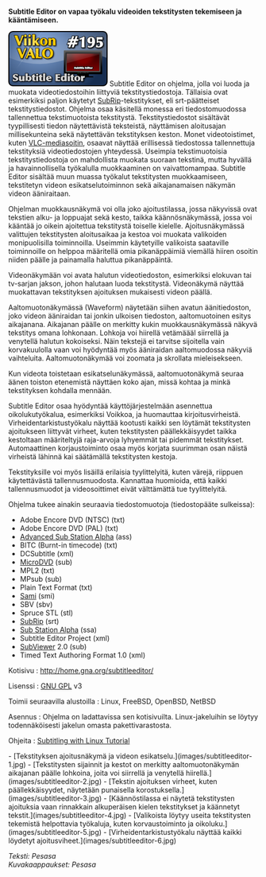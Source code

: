 <!--
Title: Subtitle Editor
Week: 4x39
Number: 195
Date: 2014/09/21
Pageimage: valo195-subtitleeditor.png
Tags: Linux,FreeBSD,OpenBSD,NetBSD,Video,Teksti
-->

**Subtitle Editor on vapaa työkalu videoiden tekstitysten tekemiseen ja
kääntämiseen.**

![](images/valo195-subtitleeditor.png "fig:valo195-subtitleeditor.png")
Subtitle Editor on ohjelma, jolla voi luoda ja muokata videotiedostoihin
liittyviä tekstitystiedostoja. Tällaisia ovat esimerkiksi paljon
käytetyt [SubRip](http://en.wikipedia.org/wiki/SubRip)-tekstitykset, eli
srt-päätteiset tekstitystiedostot. Ohjelma osaa käsitellä monessa eri
tiedostomuodossa tallennettua tekstimuotoista tekstitystä.
Tekstitystiedostot sisältävät tyypillisesti tiedon näytettävistä
teksteistä, näyttämisen aloitusajan millisekunteina sekä näytettävän
tekstityksen keston. Monet videotoistimet, kuten
[VLC-mediasoitin](VLC-mediasoitin), osaavat näyttää
erillisessä tiedostossa tallennettuja tekstityksiä videotiedostojen
yhteydessä. Useimpia tekstimuotoisia tekstitystiedostoja on mahdollista
muokata suoraan tekstinä, mutta hyvällä ja havainnollisella työkalulla
muokkaaminen on vaivattomampaa. Subtitle Editor sisältää muun muassa
työkalut tekstitysten muokkaamiseen, tekstitetyn videon
esikatselutoiminnon sekä aikajanamaisen näkymän videon ääniraitaan.

Ohjelman muokkausnäkymä voi olla joko ajoitustilassa, jossa näkyvissä
ovat tekstien alku- ja loppuajat sekä kesto, taikka käännösnäkymässä,
jossa voi kääntää jo oikein ajoitettua tekstitystä toiselle kielelle.
Ajoitusnäkymässä valittujen tekstitysten aloitusaikaa ja kestoa voi
muokata valikoiden monipuolisilla toiminnoilla. Useimmin käytetyille
valikoista saataville toiminnoille on helppoa määritellä omia
pikanäppäimiä viemällä hiiren osoitin niiden päälle ja painamalla
haluttua pikanäppäintä.

Videonäkymään voi avata halutun videotiedoston, esimerkiksi elokuvan tai
tv-sarjan jakson, johon halutaan luoda tekstitystä. Videonäkymä näyttää
muokattavan tekstityksen ajoituksen mukaisesti videon päällä.

Aaltomuotonäkymässä (Waveform) näytetään siihen avatun äänitiedoston,
joko videon ääniraidan tai jonkin ulkoisen tiedoston, aaltomuotoinen
esitys aikajanana. Aikajanan päälle on merkitty kukin muokkausnäkymässä
näkyvä tekstitys omana lohkonaan. Lohkoja voi hiirellä vetämäääl
siirrellä ja venytellä halutun kokoiseksi. Näin tekstejä ei tarvitse
sijoitella vain korvakuulolla vaan voi hyödyntää myös ääniraidan
aaltomuodossa näkyviä vaihteluita. Aaltomuotonäkymää voi zoomata ja
skrollata mieleisekseen.

Kun videota toistetaan esikatselunäkymässä, aaltomuotonäkymä seuraa
äänen toiston etenemistä näyttäen koko ajan, missä kohtaa ja minkä
tekstityksen kohdalla mennään.

Subtitle Editor osaa hyödyntää käyttöjärjestelmään asennettua
oikolukutyökalua, esimerkiksi Voikkoa, ja huomauttaa kirjoitusvirheistä.
Virheidentarkistustyökalu näyttää kootusti kaikki sen löytämät
tekstitysten ajoitukseen liittyvät virheet, kuten tekstitysten
päällekkäisyydet taikka kestoltaan määriteltyjä raja-arvoja lyhyemmät
tai pidemmät tekstitykset. Automaattinen korjaustoiminto osaa myös
korjata suurimman osan näistä virheistä lähinnä kai säätämällä
tekstitysten kestoja.

Tekstityksille voi myös lisäillä erilaisia tyylittelyitä, kuten värejä,
riippuen käytettävästä tallennusmuodosta. Kannattaa huomioida, että
kaikki tallennusmuodot ja videosoittimet eivät välttämättä tue
tyylittelyitä.

Ohjelma tukee ainakin seuraavia tiedostomuotoja (tiedostopääte
sulkeissa):

-   Adobe Encore DVD (NTSC) (txt)
-   Adobe Encore DVD (PAL) (txt)
-   [Advanced Sub Station
    Alpha](http://en.wikipedia.org/wiki/SubStation_Alpha#Advanced_SubStation_Alpha)
    (ass)
-   BITC (Burnt-in timecode) (txt)
-   DCSubtitle (xml)
-   [MicroDVD](http://en.wikipedia.org/wiki/MicroDVD) (sub)
-   MPL2 (txt)
-   MPsub (sub)
-   Plain Text Format (txt)
-   [Sami](http://en.wikipedia.org/wiki/SAMI) (smi)
-   SBV (sbv)
-   Spruce STL (stl)
-   [SubRip](http://en.wikipedia.org/wiki/SubRip) (srt)
-   [Sub Station Alpha](http://en.wikipedia.org/wiki/SubStation_Alpha)
    (ssa)
-   Subtitle Editor Project (xml)
-   [SubViewer](http://en.wikipedia.org/wiki/SubViewer) 2.0 (sub)
-   Timed Text Authoring Format 1.0 (xml)

Kotisivu
:   <http://home.gna.org/subtitleeditor/>

Lisenssi
:   [GNU GPL](GNU_GPL) v3

Toimii seuraavilla alustoilla
:   Linux, FreeBSD, OpenBSD, NetBSD

Asennus
:   Ohjelma on ladattavissa sen kotisivuilta. Linux-jakeluihin se löytyy
    todennäköisesti jakelun omasta pakettivarastosta.

Ohjeita
:   [Subtitling with Linux
    Tutorial](http://sub.wordnerd.de/linux-subs.html)

<div class="psgallery" markdown="1">
-   [Tekstityksen ajoitusnäkymä ja videon
    esikatselu.](images/subtitleeditor-1.jpg)
-   [Tekstitysten sijainnit ja kestot on merkitty aaltomuotonäkymän
    aikajanan päälle lohkoina, joita voi siirrellä ja venytellä
    hiirellä.](images/subtitleeditor-2.jpg)
-   [Tekstin ajoituksen virheet, kuten päällekkäisyydet, näytetään
    punaisella korostuksella.](images/subtitleeditor-3.jpg)
-   [Käännöstilassa ei näytetä tekstitysten ajoituksia vaan rinnakkain
    alkuperäisen kielen tekstitykset ja käännetyt
    tekstit.](images/subtitleeditor-4.jpg)
-   [Valikoista löytyy useita tekstitysten tekemistä helpottavia
    työkaluja, kuten korvaustoiminto ja
    oikoluku.](images/subtitleeditor-5.jpg)
-   [Virheidentarkistustyökalu näyttää kaikki löydetyt
    ajoitusviheet.](images/subtitleeditor-6.jpg)
</div>

*Teksti: Pesasa* <br />
*Kuvakaappaukset: Pesasa*

